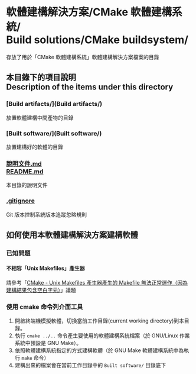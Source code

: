 # 軟體建構解決方案/CMake 軟體建構系統/<br>Build solutions/CMake buildsystem/
存放了用於「CMake 軟體建構系統」軟體建構解決方案檔案的目錄

## 本目錄下的項目說明<br>Description of the items under this directory
### [Build artifacts/](Build artifacts/)
放置軟體建構中間產物的目錄

### [Built software/](Built software/)
放置建構好的軟體的目錄

### [說明文件.md<br>README.md](README.md)
本目錄的說明文件

### [.gitignore](.gitignore)
Git 版本控制系統版本追蹤忽略規則

## 如何使用本軟體建構解決方案建構軟體
### 已知問題
#### 不相容「Unix Makefiles」產生器
請參考「[CMake - Unix Makefiles 產生器產生的 Makefile 無法正常運作（因為建構結果包含空白字元）](https://github.com/Vdragon/Generic_Software_Project_Template/issues/30)」議題

### 使用 cmake 命令列介面工具
1. 開啟終端機模擬軟體，切換當前工作目錄(current working directory)到本目錄。
2. 執行 `cmake ../..` 命令產生要使用的軟體建構系統檔案（於 GNU/Linux 作業系統中預設是 GNU Make）。
3. 依照軟體建構系統指定的方式建構軟體（於 GNU Make 軟體建構系統中為執行 `make` 命令）
4. 建構出來的檔案會在當前工作目錄中的 `Built software/` 目錄底下
